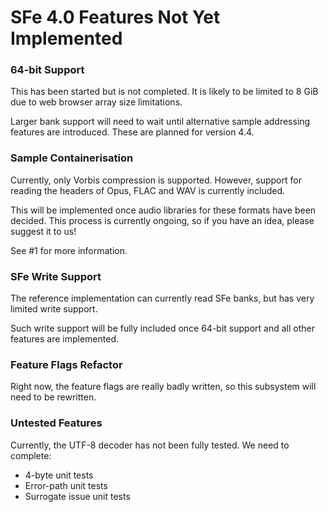 # SFe 4.0 Features Not Yet Implemented

### 64-bit Support

This has been started but is not completed. It is likely to be limited to 8 GiB due to web browser array size limitations.

Larger bank support will need to wait until alternative sample addressing features are introduced. These are planned for version 4.4.

### Sample Containerisation

Currently, only Vorbis compression is supported. However, support for reading the headers of Opus, FLAC and WAV is currently included.

This will be implemented once audio libraries for these formats have been decided. This process is currently ongoing, so if you have an idea, please suggest it to us!

See #1 for more information.

### SFe Write Support

The reference implementation can currently read SFe banks, but has very limited write support.

Such write support will be fully included once 64-bit support and all other features are implemented. 

### Feature Flags Refactor

Right now, the feature flags are really badly written, so this subsystem will need to be rewritten.

### Untested Features

Currently, the UTF-8 decoder has not been fully tested. We need to complete:

- 4-byte unit tests
- Error-path unit tests
- Surrogate issue unit tests

